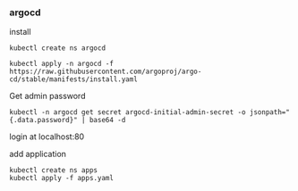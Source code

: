 ### argocd

install

```
kubectl create ns argocd

kubectl apply -n argocd -f https://raw.githubusercontent.com/argoproj/argo-cd/stable/manifests/install.yaml
```
Get admin password

```
kubectl -n argocd get secret argocd-initial-admin-secret -o jsonpath="{.data.password}" | base64 -d
```

login at localhost:80

add application

```
kubectl create ns apps
kubectl apply -f apps.yaml
```
